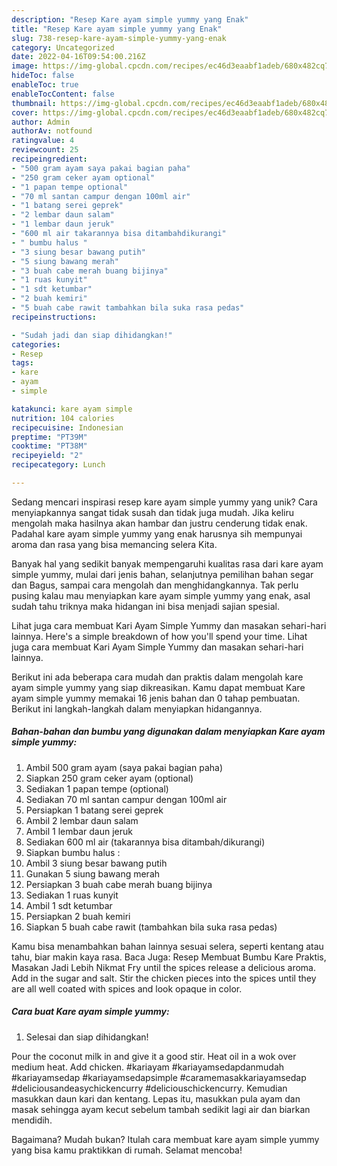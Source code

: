 ```yaml
---
description: "Resep Kare ayam simple yummy yang Enak"
title: "Resep Kare ayam simple yummy yang Enak"
slug: 738-resep-kare-ayam-simple-yummy-yang-enak
category: Uncategorized
date: 2022-04-16T09:54:00.216Z
image: https://img-global.cpcdn.com/recipes/ec46d3eaabf1adeb/680x482cq70/kare-ayam-simple-yummy-foto-resep-utama.jpg
hideToc: false
enableToc: true
enableTocContent: false
thumbnail: https://img-global.cpcdn.com/recipes/ec46d3eaabf1adeb/680x482cq70/kare-ayam-simple-yummy-foto-resep-utama.jpg
cover: https://img-global.cpcdn.com/recipes/ec46d3eaabf1adeb/680x482cq70/kare-ayam-simple-yummy-foto-resep-utama.jpg
author: Admin
authorAv: notfound
ratingvalue: 4
reviewcount: 25
recipeingredient:
- "500 gram ayam saya pakai bagian paha"
- "250 gram ceker ayam optional"
- "1 papan tempe optional"
- "70 ml santan campur dengan 100ml air"
- "1 batang serei geprek"
- "2 lembar daun salam"
- "1 lembar daun jeruk"
- "600 ml air takarannya bisa ditambahdikurangi"
- " bumbu halus "
- "3 siung besar bawang putih"
- "5 siung bawang merah"
- "3 buah cabe merah buang bijinya"
- "1 ruas kunyit"
- "1 sdt ketumbar"
- "2 buah kemiri"
- "5 buah cabe rawit tambahkan bila suka rasa pedas"
recipeinstructions:

- "Sudah jadi dan siap dihidangkan!"
categories:
- Resep
tags:
- kare
- ayam
- simple

katakunci: kare ayam simple 
nutrition: 104 calories
recipecuisine: Indonesian
preptime: "PT39M"
cooktime: "PT38M"
recipeyield: "2"
recipecategory: Lunch

---
```





Sedang mencari inspirasi resep kare ayam simple yummy yang unik? Cara menyiapkannya sangat tidak susah dan tidak juga mudah. Jika keliru mengolah maka hasilnya akan hambar dan justru cenderung tidak enak. Padahal kare ayam simple yummy yang enak harusnya sih mempunyai aroma dan rasa yang bisa memancing selera Kita.





Banyak hal yang sedikit banyak mempengaruhi kualitas rasa dari kare ayam simple yummy, mulai dari jenis bahan, selanjutnya pemilihan bahan segar dan Bagus, sampai cara mengolah dan menghidangkannya. Tak perlu pusing kalau mau menyiapkan kare ayam simple yummy yang enak,      asal sudah tahu triknya maka hidangan ini bisa menjadi sajian spesial.














Lihat juga cara membuat Kari Ayam Simple Yummy dan masakan sehari-hari lainnya. Here&#39;s a simple breakdown of how you&#39;ll spend your time. Lihat juga cara membuat Kari Ayam Simple Yummy dan masakan sehari-hari lainnya.






Berikut ini ada beberapa cara mudah dan praktis dalam mengolah kare ayam simple yummy yang siap dikreasikan. Kamu dapat membuat Kare ayam simple yummy memakai 16 jenis bahan dan 0 tahap pembuatan. Berikut ini langkah-langkah dalam menyiapkan hidangannya.

<!--inarticleads1-->

##### Bahan-bahan dan bumbu yang digunakan dalam menyiapkan Kare ayam simple yummy:

1. Ambil 500 gram ayam (saya pakai bagian paha)
1. Siapkan 250 gram ceker ayam (optional)
1. Sediakan 1 papan tempe (optional)
1. Sediakan 70 ml santan campur dengan 100ml air
1. Persiapkan 1 batang serei geprek
1. Ambil 2 lembar daun salam
1. Ambil 1 lembar daun jeruk
1. Sediakan 600 ml air (takarannya bisa ditambah/dikurangi)
1. Siapkan  bumbu halus :
1. Ambil 3 siung besar bawang putih
1. Gunakan 5 siung bawang merah
1. Persiapkan 3 buah cabe merah buang bijinya
1. Sediakan 1 ruas kunyit
1. Ambil 1 sdt ketumbar
1. Persiapkan 2 buah kemiri
1. Siapkan 5 buah cabe rawit (tambahkan bila suka rasa pedas)


Kamu bisa menambahkan bahan lainnya sesuai selera, seperti kentang atau tahu, biar makin kaya rasa. Baca Juga: Resep Membuat Bumbu Kare Praktis, Masakan Jadi Lebih Nikmat Fry until the spices release a delicious aroma. Add in the sugar and salt. Stir the chicken pieces into the spices until they are all well coated with spices and look opaque in color. 

<!--inarticleads2-->

##### Cara buat Kare ayam simple yummy:


1. Selesai dan siap dihidangkan!

Pour the coconut milk in and give it a good stir. Heat oil in a wok over medium heat. Add chicken. #kariayam #kariayamsedapdanmudah #kariayamsedap #kariayamsedapsimple #caramemasakkariayamsedap #deliciousandeasychickencurry #deliciouschickencurry. Kemudian masukkan daun kari dan kentang. Lepas itu, masukkan pula ayam dan masak sehingga ayam kecut sebelum tambah sedikit lagi air dan biarkan mendidih. 

Bagaimana? Mudah bukan? Itulah cara membuat kare ayam simple yummy yang bisa kamu praktikkan di rumah. Selamat mencoba!
